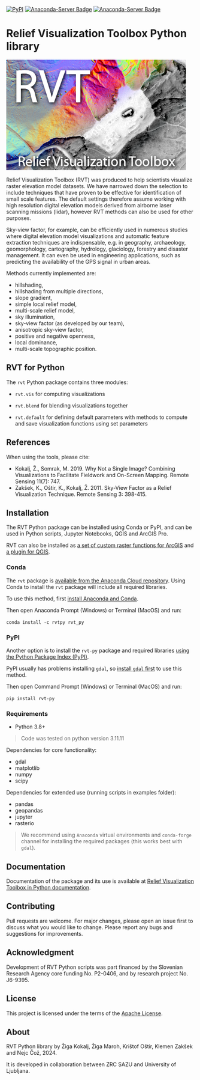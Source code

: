 [![PyPI](https://img.shields.io/pypi/v/RVT_py?style=flat-square)](https://pypi.org/project/rvt-py/)
[![Anaconda-Server Badge](https://anaconda.org/rvtpy/rvt_py/badges/version.svg)](https://anaconda.org/rvtpy/rvt_py)
[![Anaconda-Server Badge](https://anaconda.org/rvtpy/rvt_py/badges/latest_release_date.svg)](https://anaconda.org/rvtpy/rvt_py)

# Relief Visualization Toolbox Python library

![](./docs/figures/RVT_head.png)

Relief Visualization Toolbox (RVT) was produced to help scientists visualize raster elevation model datasets. We have narrowed down the selection to include techniques that have proven to be effective for identification of small scale features. The default settings therefore assume working with high resolution digital elevation models derived from airborne laser scanning missions (lidar), however RVT methods can also be used for other purposes.

Sky-view factor, for example, can be efficiently used in numerous studies where digital elevation model visualizations and automatic feature extraction techniques are indispensable, e.g. in geography, archaeology,  geomorphology, cartography, hydrology, glaciology, forestry and disaster management. It can even be used in engineering applications, such as predicting the availability of the GPS signal in urban areas.

Methods currently implemented are:

* hillshading,
* hillshading from multiple directions,
* slope gradient,
* simple local relief model,
* multi-scale relief model,
* sky illumination,
* sky-view factor (as developed by our team),
* anisotropic sky-view factor,
* positive and negative openness,
* local dominance, 
* multi-scale topographic position.

## RVT for Python

The ``rvt`` Python package contains three modules:

* `rvt.vis` for computing visualizations

* `rvt.blend` for blending visualizations together
  
* ``rvt.default`` for defining default parameters with methods to compute and save visualization functions using set parameters

## References

When using the tools, please cite:

*   Kokalj, Ž., Somrak, M. 2019. Why Not a Single Image? Combining Visualizations to Facilitate Fieldwork and On-Screen Mapping. Remote Sensing 11(7): 747.
*   Zakšek, K., Oštir, K., Kokalj, Ž. 2011. Sky-View Factor as a Relief Visualization Technique. Remote Sensing 3: 398-415.

## Installation

The RVT Python package can be installed using Conda or PyPI, and can be used in Python scripts, Jupyter Notebooks, QGIS and ArcGIS Pro.

RVT can also be installed as [a set of custom raster functions for ArcGIS](https://rvt-py.readthedocs.io/en/latest/install_arcgis.html "ArcGIS installation") and [a plugin for QGIS](https://rvt-py.readthedocs.io/en/latest/install_qgis.html "QGIS installation").


### Conda

The ``rvt`` package is [available from the Anaconda Cloud repository](https://anaconda.org/rvtpy/rvt_py "rvt_py on Anaconda Cloud"). Using Conda to install the ``rvt`` package will include all required libraries.

To use this method, first [install Anaconda and Conda](https://docs.conda.io/projects/conda/en/latest/user-guide/getting-started.html "Getting started with conda").

Then open Anaconda Prompt (Windows) or Terminal (MacOS) and run:

``conda install -c rvtpy rvt_py``

### PyPI

Another option is to install the ``rvt-py`` package and required libraries [using the Python Package Index (PyPI)](https://pypi.org/project/rvt-py "rvt-py on PyPI").

PyPI usually has problems installing ``gdal``, so [install ``gdal`` first](https://pypi.org/project/GDAL/ "GDAL on PyPI") to use this method.

Then open Command Prompt (Windows) or Terminal (MacOS) and run:

``pip install rvt-py``

### Requirements

*   Python 3.8+

> Code was tested on python version 3.11.11

Dependencies for core functionality:

*   gdal
*   matplotlib
*   numpy
*   scipy

Dependencies for extended use (running scripts in examples folder):

*   pandas 
*   geopandas
*   jupyter
*   rasterio

> We recommend using `Anaconda` virtual environments and `conda-forge` channel for installing the required packages (this works best with ``gdal``).

## Documentation
Documentation of the package and its use is available at [Relief Visualization Toolbox in Python documentation](https://rvt-py.readthedocs.io/).

## Contributing
Pull requests are welcome. For major changes, please open an issue first to discuss what you would like to change. Please report any bugs and suggestions for improvements.

## Acknowledgment
Development of RVT Python scripts was part financed by the Slovenian Research Agency core funding No. P2-0406, and by research project No. J6-9395.

## License
This project is licensed under the terms of the [Apache License](LICENSE).

## About
RVT Python library by Žiga Kokalj, Žiga Maroh, Krištof Oštir, Klemen Zakšek and Nejc Čož, 2024.

It is developed in collaboration between ZRC SAZU and University of Ljubljana. 


